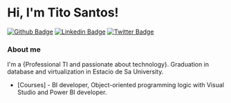 # Hi, I'm Tito Santos! 

[![Github Badge](https://img.shields.io/badge/-Github-000?style=flat-square&logo=Github&logoColor=white&link=https://github.com/TitoSantos)](https://github.com/TitoSantos)
[![Linkedin Badge](https://img.shields.io/badge/-LinkedIn-blue?style=flat-square&logo=Linkedin&logoColor=white&link=https://www.linkedin.com/in/tiago-martiniano-b0a87a11b/)](https://www.linkedin.com/in/tiago-martiniano-b0a87a11b/)
[![Twitter Badge](https://img.shields.io/badge/-Twitter-1ca0f1?style=flat-square&labelColor=1ca0f1&logo=twitter&logoColor=white&link=https://twitter.com/TittoSantos85)](https://twitter.com/TittoSantos85)

### About me

I'm a {Professional TI and passionate about technology}. Graduation in database and virtualization in Estacio de Sa University.

- [Courses] - BI developer, Object-oriented programming logic with Visual Studio and Power BI developer.

